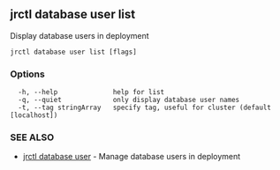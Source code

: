 ## jrctl database user list

Display database users in deployment

```
jrctl database user list [flags]
```

### Options

```
  -h, --help              help for list
  -q, --quiet             only display database user names
  -t, --tag stringArray   specify tag, useful for cluster (default [localhost])
```

### SEE ALSO

* [jrctl database user](jrctl_database_user.md)	 - Manage database users in deployment

